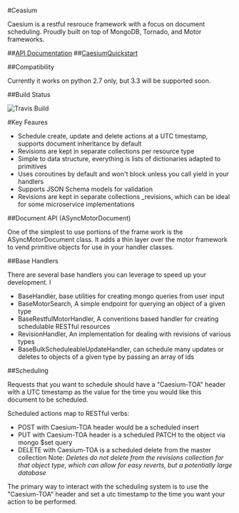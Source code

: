 #Ceasium

Caesium is a restful resrouce framework with a focus on document scheduling.  Proudly built on top of MongoDB, Tornado, and Motor frameworks.  

##[API Documentation](http://urbn.github.io/Caesium)
##[CaesiumQuickstart](http://github.com/urbn/CaesiumQuickstart)

##Compatibility

Currently it works on python 2.7 only, but 3.3 will be supported soon.

##Build Status

![Travis Build](https://travis-ci.org/urbn/Caesium.svg?branch=master)

#Key Feaures

- Schedule create, update and delete actions at a UTC timestamp, supports document inheritance by default
- Revisions are kept in separate collections per resource type
- Simple to data structure, everything is lists of dictionaries adapted to primitives
- Uses coroutines by default and won't block unless you call yield in your handlers
- Supports JSON Schema models for validation
- Revisions are kept in separate collections <type>_revisions, which can be ideal for some microservice implementations

##Document API (ASyncMotorDocument)

One of the simplest to use portions of the frame work is the ASyncMotorDocument class. 
It adds a thin layer over the motor framework to vend primitive objects for use in your handler classes.

##Base Handlers 

There are several base handlers you can leverage to speed up your development.  l

- BaseHandler, base utilities for creating mongo queries from user input
- BaseMotorSearch, A simple endpoint for querying an object of a given type
- BaseRestfulMotorHandler, A conventions based handler for creating schedulable RESTful resources
- RevisionHandler, An implementation for dealing with revisions of various types
- BaseBulkScheduleableUpdateHandler, can schedule many updates or deletes to objects of a given type by passing an array of ids

##Scheduling

Requests that you want to schedule should have a "Caesium-TOA" header with a UTC
timestamp as the value for the time you would like this document to be scheduled.

Scheduled actions map to RESTful verbs: 

- POST with Caesium-TOA header would be a scheduled insert
- PUT with Caesium-TOA header is a scheduled PATCH to the object via mongo $set query
- DELETE with Caesium-TOA is a scheduled delete from the master collection
Note: *Deletes do not delete from the revisions collection for that object type, which can allow for easy reverts, but a potentially large database*

The primary way to interact with the scheduling system is to use the "Caesium-TOA" header and set a utc timestamp to the time you want your action to be performed.

